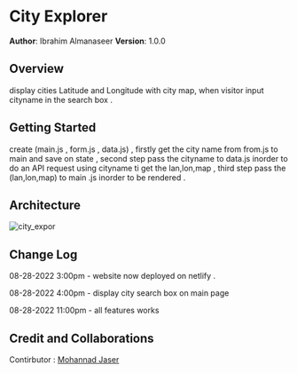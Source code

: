 # City Explorer

**Author**: Ibrahim Almanaseer
**Version**: 1.0.0 

## Overview

display cities Latitude and Longitude with city map, when visitor input cityname in the search box .

## Getting Started

create (main.js , form.js , data.js) , firstly get the city name from from.js to main and save on state , second step  pass the cityname to data.js inorder to do an API request using cityname ti get the lan,lon,map , third step pass the (lan,lon,map) to main .js inorder to be rendered .

## Architecture

![city_expor](https://user-images.githubusercontent.com/62019258/187094783-8f935ed2-ac1d-4d1e-a8fe-4f20448a4560.PNG)



## Change Log


<p>08-28-2022 3:00pm - website now deployed on netlify .</p>
<p>08-28-2022 4:00pm - display city search box on main page</p>
<p>08-28-2022 11:00pm - all features works</p>


## Credit and Collaborations

Contirbutor : [Mohannad Jaser]("www.githup.com")
